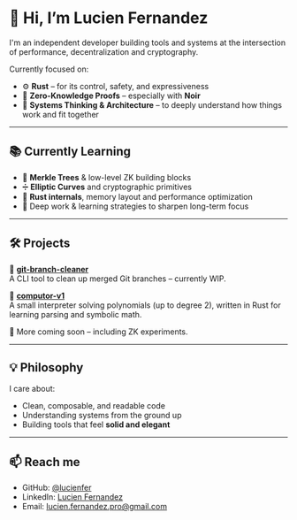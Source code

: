 # 👋 Hi, I’m Lucien Fernandez

I'm an independent developer building tools and systems at the intersection of performance, decentralization and cryptography.

Currently focused on:
- ⚙️ **Rust** – for its control, safety, and expressiveness
- 🔐 **Zero-Knowledge Proofs** – especially with **Noir**
- 🧠 **Systems Thinking & Architecture** – to deeply understand how things work and fit together

---

## 📚 Currently Learning

- 🧩 **Merkle Trees** & low-level ZK building blocks  
- ➗ **Elliptic Curves** and cryptographic primitives  
- 🔧 **Rust internals**, memory layout and performance optimization  
- 🧠 Deep work & learning strategies to sharpen long-term focus

---

## 🛠 Projects

🔧 **[git-branch-cleaner](https://github.com/lucienfer/git-branch-cleaner)**  
A CLI tool to clean up merged Git branches – currently WIP.

🧮 **[computor-v1](https://github.com/lucienfer/computor-v1)**  
A small interpreter solving polynomials (up to degree 2), written in Rust for learning parsing and symbolic math.

🧪 More coming soon – including ZK experiments.

---

## 💡 Philosophy

I care about:
- Clean, composable, and readable code
- Understanding systems from the ground up
- Building tools that feel **solid and elegant**

---

## 📫 Reach me

- GitHub: [@lucienfer](https://github.com/lucienfer)
- LinkedIn: [Lucien Fernandez](https://www.linkedin.com/in/lucienfernandez)
- Email: lucien.fernandez.pro@gmail.com

